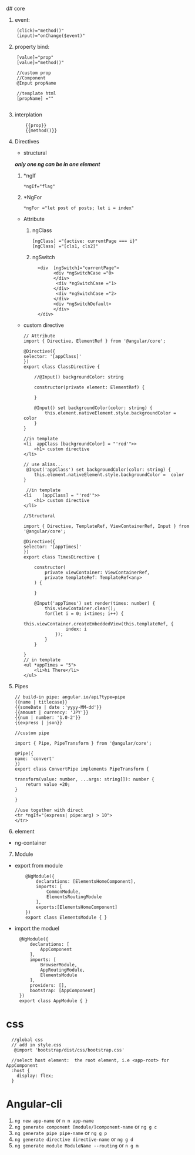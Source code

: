 d#  core
1. event: 

```
    (click)="method()"
    (input)="onChange($event)"
```

2. property bind:

```
    [value]="prop"
    [value]="method()"

    //custom prop 
    //Component
    @Input propName

    //template html
    [propName] =""


```

3. interplation

    ```
        {{prop}} 
        {{method()}}
    ```

4. Directives
    - structural
    
     ***only one *ng can be in one element****
      1. *ngIf
            ```
            *ngIf="flag"
            ```
      2. *NgFor 
            ```
            *ngFor ="let post of posts; let i = index"
            ```
     
    - Attribute
        1. ngClass
            ```
            [ngClass] ="{active: currentPage === i}"
            [ngClass] ="[cls1, cls2]"
            ``` 
        2. ngSwitch
            ```
              <div  [ngSwitch]="currentPage">
                    <div *ngSwitchCase ="0>
                    </div>
                     <div *ngSwitchCase ="1>
                    </div>
                     <div *ngSwitchCase ="2>
                    </div>
                    <div *ngSwitchDefault>
                    </div>
              </div>

            ```
 
    - custom directive
        ```
        // Attribute
        import { Directive, ElementRef } from '@angular/core';

        @Directive({
        selector: '[appClass]'
        })
        export class ClassDirective {

            //@Input() backgroundColor: string

            constructor(private element: ElementRef) {

            }

            @Input() set backgroundColor(color: string) {
                this.element.nativeElement.style.backgroundColor =  color
            }
        }

        //in template
        <li  appClass [backgroundColor] = "'red'">>
            <h1> custom directive
        </li>

        // use alias...
         @Input('appClass') set backgroundColor(color: string) {
            this.element.nativeElement.style.backgroundColor =  color
        }

         //in template
        <li    [appClass] = "'red'">>
            <h1> custom directive
        </li>

        //Structural

        import { Directive, TemplateRef, ViewContainerRef, Input } from '@angular/core';

        @Directive({
        selector: '[appTimes]'
        })
        export class TimesDirective {

            constructor(
                private viewContainer: ViewContainerRef,
                private templateRef: TemplateRef<any>
            ) {

            }

            @Input('appTimes') set render(times: number) {
                this.viewContainer.clear();
                for(let i = 0; i<times; i++) {
                    this.viewContainer.createEmbeddedView(this.templateRef, {
                        index: i
                    });
                }
            }

        }
        // in template
        <ul *appTimes = "5">
            <li>hi There</li>
        </ul>

        ```
5. Pipes

    ```
    // build-in pipe: angular.io/api?type=pipe
    {{name | titlecase}}
    {{someDate | date :'yyyy-MM-dd'}}
    {{amount | currency: 'JPY'}} 
    {{num | number: '1.0-2'}} 
    {{express | json}}

    //custom pipe

    import { Pipe, PipeTransform } from '@angular/core';

    @Pipe({
    name: 'convert'
    })
    export class ConvertPipe implements PipeTransform {

    transform(value: number, ...args: string[]): number {
        return value +20;
    }

    }

    //use together with direct
    <tr *ngIf="(express| pipe:arg) > 10">
    </tr>

    ```
6. element
 - ng-container

7. Module
  - export from module
    ```
        @NgModule({
            declarations: [ElementsHomeComponent],
            imports: [
                CommonModule,
                ElementsRoutingModule
            ],
            exports:[ElementsHomeComponent]
        })
        export class ElementsModule { }
    ```
   - import the moduel
   ```
        @NgModule({
            declarations: [
                AppComponent
            ],
            imports: [
                BrowserModule,
                AppRoutingModule,
                ElementsModule
            ],
            providers: [],
            bootstrap: [AppComponent]
        })
        export class AppModule { }
   ```
# css
```
  //global css
  // add in style.css
   @import 'bootstrap/dist/css/bootstrap.css'

  //select host element:  the root element, i.e <app-root> for AppComponent
  :host {
    display: flex;
  }

```

# Angular-cli
1. `ng new app-name` or    `n n app-name`
2. `ng generate component [module/]component-name` or   `ng g c`
3. `ng generate pipe pipe-name` or `ng g p`
4. `ng generate directive directive-name` or `ng g d`
5. `ng generate module ModuleName --routing` or `n g m`